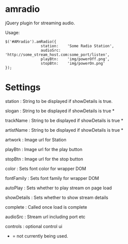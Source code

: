 amradio
========
jQuery plugin for streaming audio.

Usage:
	
    $('#AMradio').amRadio({
					station: 	'Some Radio Station',
					audioSrc: 	'http://some_stream_host.com:some_port/listen',
					playBtn: 	'img/powerOff.png',
            		stopBtn: 	'img/powerOn.png'
    });

Settings
========

station     : String to be displayed if showDetails is true.

slogan 		: String to be displayed if showDetails is true *

trackName 	: String to be displayed if showDetails is true *

artistName 	: String to be displayed if showDetails is true *

artwork 	: Image url for Station 

playBtn 	: Image url for the play button

stopBtn 	: Image url for the stop button

color       : Sets font color for wrapper DOM

fontFamily  : Sets font family for wrapper DOM

autoPlay 	: Sets whether to play stream on page load

showDetails : Sets whether to show stream details

complete 	: Called once load is complete

audioSrc 	: Stream url including port etc

controls 	: optional control ui

* = not currently being used.